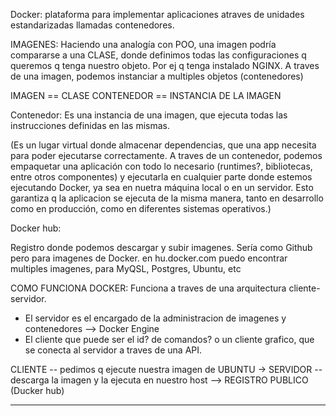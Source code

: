 Docker:
plataforma para implementar aplicaciones atraves de unidades estandarizadas llamadas contenedores.

IMAGENES:
Haciendo una analogía con POO, una imagen podría compararse a una CLASE, donde definimos todas las configuraciones q queremos q tenga nuestro objeto.
Por ej q tenga instalado NGINX.
A traves de una imagen, podemos instanciar a multiples objetos (contenedores)

IMAGEN == CLASE
CONTENEDOR == INSTANCIA DE LA IMAGEN

Contenedor:
Es una instancia de una imagen, que ejecuta todas las instrucciones definidas en las mismas.

(Es un lugar virtual donde almacenar dependencias, que una app necesita para poder ejecutarse
correctamente.
A traves de un contenedor, podemos empaquetar una aplicación con todo lo necesario (runtimes?, bibliotecas, entre otros componentes) y ejecutarla en cualquier parte donde estemos ejecutando Docker, ya sea en nuetra máquina local o en un servidor.
Esto garantiza q la aplicacion se ejecuta de la misma manera, tanto en desarrollo como en producción, como en diferentes sistemas operativos.)

Docker hub:

Registro donde podemos descargar y subir imagenes.
Sería como Github pero para imagenes de Docker. 
en hu.docker.com puedo encontrar multiples imagenes, para MyQSL, Postgres, Ubuntu, etc

COMO FUNCIONA DOCKER:
Funciona a traves de una arquitectura cliente-servidor.
* El servidor es el encargado de la administracion de imagenes y contenedores --> Docker Engine
* El cliente que puede ser el id? de comandos? o un cliente grafico, que se conecta al servidor a traves de una API.

CLIENTE -- pedimos q ejecute nuestra imagen de UBUNTU -> SERVIDOR  -- descarga la imagen y la ejecuta en nuestro host --> REGISTRO PUBLICO (Ducker hub)

______________________________________________________







